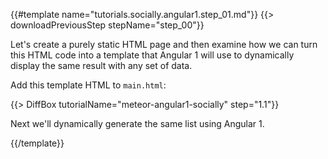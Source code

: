{{#template name="tutorials.socially.angular1.step_01.md"}}
{{> downloadPreviousStep stepName="step_00"}}

Let's create a purely static HTML page and then examine how we can turn this HTML code into a template that Angular 1 will use to dynamically display the same result with any set of data.

Add this template HTML to `main.html`:

{{> DiffBox tutorialName="meteor-angular1-socially" step="1.1"}}

Next we'll dynamically generate the same list using Angular 1.

{{/template}}
